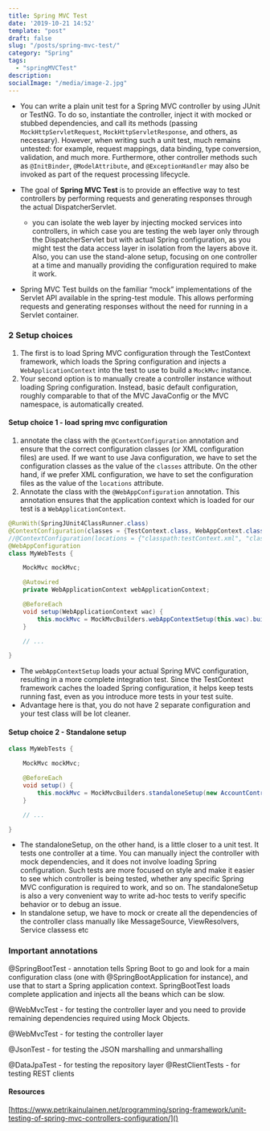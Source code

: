 ```yaml
---
title: Spring MVC Test
date: '2019-10-21 14:52'
template: "post"
draft: false
slug: "/posts/spring-mvc-test/"
category: "Spring"
tags:
  - "springMVCTest"
description:
socialImage: "/media/image-2.jpg"
---
```

* You can write a plain unit test for a Spring MVC controller by using JUnit or TestNG. To do so, instantiate the controller, inject it with mocked or stubbed dependencies, and call its methods (passing `MockHttpServletRequest`, `MockHttpServletResponse`, and others, as necessary). However, when writing such a unit test, much remains untested: for example, request mappings, data binding, type conversion, validation, and much more. Furthermore, other controller methods such as `@InitBinder`, `@ModelAttribute`, and `@ExceptionHandler` may also be invoked as part of the request processing lifecycle.

* The goal of **Spring MVC Test** is to provide an effective way to test controllers by performing requests and generating responses through the actual DispatcherServlet.
  * you can isolate the web layer by injecting mocked services into controllers, in which case you are testing the web layer only through the DispatcherServlet but with actual Spring configuration, as you might test the data access layer in isolation from the layers above it. Also, you can use the stand-alone setup, focusing on one controller at a time and manually providing the configuration required to make it work.


* Spring MVC Test builds on the familiar “mock” implementations of the Servlet API available in the spring-test module. This allows performing requests and generating responses without the need for running in a Servlet container. 

### 2 Setup choices
1. The first is to load Spring MVC configuration through the TestContext framework, which loads the Spring configuration and injects a `WebApplicationContext` into the test to use to build a `MockMvc` instance.
2. Your second option is to manually create a controller instance without loading Spring configuration. Instead, basic default configuration, roughly comparable to that of the MVC JavaConfig or the MVC namespace, is automatically created. 

#### Setup choice 1 - load spring mvc configuration
1. annotate the class with the `@ContextConfiguration` annotation and ensure that the correct configuration classes (or XML configuration files) are used. If we want to use Java configuration, we have to set the configuration classes as the value of the `classes` attribute. On the other hand, if we prefer XML configuration, we have to set the configuration files as the value of the `locations` attribute.
2. Annotate the class with the `@WebAppConfiguration` annotation. This annotation ensures that the application context which is loaded for our test is a `WebApplicationContext`.
```java
@RunWith(SpringJUnit4ClassRunner.class)
@ContextConfiguration(classes = {TestContext.class, WebAppContext.class})
//@ContextConfiguration(locations = {"classpath:testContext.xml", "classpath:exampleApplicationContext-web.xml"})
@WebAppConfiguration
class MyWebTests {

    MockMvc mockMvc;

    @Autowired
    private WebApplicationContext webApplicationContext;

    @BeforeEach
    void setup(WebApplicationContext wac) {
        this.mockMvc = MockMvcBuilders.webAppContextSetup(this.wac).build();
    }

    // ...

}
```
* The `webAppContextSetup` loads your actual Spring MVC configuration, resulting in a more complete integration test. Since the TestContext framework caches the loaded Spring configuration, it helps keep tests running fast, even as you introduce more tests in your test suite.
* Advantage here is that, you do not have 2 separate configuration and your test class will be lot cleaner.

#### Setup choice 2 - Standalone setup
```java
class MyWebTests {

    MockMvc mockMvc;

    @BeforeEach
    void setup() {
        this.mockMvc = MockMvcBuilders.standaloneSetup(new AccountController()).build();
    }

    // ...

}
```
* The standaloneSetup, on the other hand, is a little closer to a unit test. It tests one controller at a time. You can manually inject the controller with mock dependencies, and it does not involve loading Spring configuration. Such tests are more focused on style and make it easier to see which controller is being tested, whether any specific Spring MVC configuration is required to work, and so on. The standaloneSetup is also a very convenient way to write ad-hoc tests to verify specific behavior or to debug an issue.
* In standalone setup, we have to mock or create all the dependencies of the controller class manually like MessageSource, ViewResolvers, Service classess etc

### Important annotations
@SpringBootTest - annotation tells Spring Boot to go and look for a main configuration class (one with @SpringBootApplication for instance), and use that to start a Spring application context. SpringBootTest loads complete application and injects all the beans which can be slow.

@WebMvcTest - for testing the controller layer and you need to provide remaining dependencies required using Mock Objects.

@WebMvcTest - for testing the controller layer

@JsonTest - for testing the JSON marshalling and unmarshalling

@DataJpaTest - for testing the repository layer
@RestClientTests - for testing REST clients

#### Resources
[https://www.petrikainulainen.net/programming/spring-framework/unit-testing-of-spring-mvc-controllers-configuration/]()
